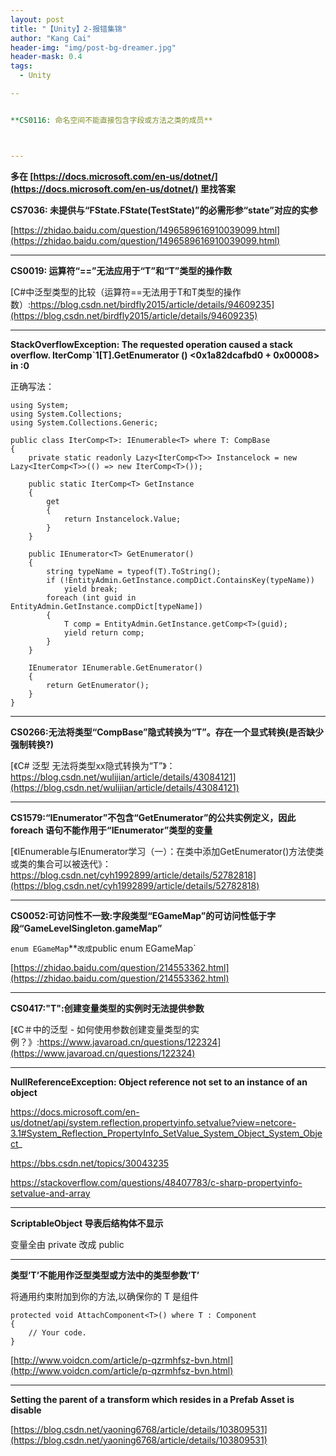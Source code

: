 ```yaml
---
layout: post
title: "【Unity】2-报错集锦"
author: "Kang Cai"
header-img: "img/post-bg-dreamer.jpg"
header-mask: 0.4
tags:
  - Unity

--


**CS0116: 命名空间不能直接包含字段或方法之类的成员**



---
```


**多在 [https://docs.microsoft.com/en-us/dotnet/](https://docs.microsoft.com/en-us/dotnet/) 里找答案**

**CS7036: 未提供与“FState<TestState>.FState(TestState)”的必需形参“state”对应的实参**

[https://zhidao.baidu.com/question/1496589616910039099.html](https://zhidao.baidu.com/question/1496589616910039099.html)

---

**CS0019: 运算符“==”无法应用于“T”和“T”类型的操作数**

[C#中泛型类型的比较（运算符==无法用于T和T类型的操作数）:https://blog.csdn.net/birdfly2015/article/details/94609235](https://blog.csdn.net/birdfly2015/article/details/94609235)

---

**StackOverflowException: The requested operation caused a stack overflow. IterComp`1[T].GetEnumerator () <0x1a82dcafbd0 + 0x00008> in <d553ff918ab24d0aaa944212c35416af>:0**

正确写法：

```buildoutcfg
using System;
using System.Collections;
using System.Collections.Generic;

public class IterComp<T>: IEnumerable<T> where T: CompBase
{
    private static readonly Lazy<IterComp<T>> Instancelock = new Lazy<IterComp<T>>(() => new IterComp<T>());

    public static IterComp<T> GetInstance
    {
        get
        {
            return Instancelock.Value;
        }
    }

    public IEnumerator<T> GetEnumerator()
    {
        string typeName = typeof(T).ToString();
        if (!EntityAdmin.GetInstance.compDict.ContainsKey(typeName))
            yield break;
        foreach (int guid in EntityAdmin.GetInstance.compDict[typeName])
        {
            T comp = EntityAdmin.GetInstance.getComp<T>(guid);
            yield return comp;
        }
    }

    IEnumerator IEnumerable.GetEnumerator()
    {
        return GetEnumerator();
    }
}
```

---

**CS0266:无法将类型“CompBase”隐式转换为“T”。存在一个显式转换(是否缺少强制转换?)**

[《C# 泛型 无法将类型xx隐式转换为“T”》：https://blog.csdn.net/wulijian/article/details/43084121](https://blog.csdn.net/wulijian/article/details/43084121)

---

**CS1579:“IEnumerator”不包含“GetEnumerator”的公共实例定义，因此 foreach 语句不能作用于“IEnumerator”类型的变量**

[《IEnumerable与IEnumerator学习（一）：在类中添加GetEnumerator()方法使类或类的集合可以被迭代》：https://blog.csdn.net/cyh1992899/article/details/52782818](https://blog.csdn.net/cyh1992899/article/details/52782818)

---

**CS0052:可访问性不一致:字段类型“EGameMap”的可访问性低于字段“GameLevelSingleton.gameMap”**

`enum EGameMap`**` 改成 `public enum EGameMap`

[https://zhidao.baidu.com/question/214553362.html](https://zhidao.baidu.com/question/214553362.html)

---

**CS0417:"T":创建变量类型的实例时无法提供参数**

[《C＃中的泛型 - 如何使用参数创建变量类型的实例？》:https://www.javaroad.cn/questions/122324](https://www.javaroad.cn/questions/122324)

---

**NullReferenceException: Object reference not set to an instance of an object**

https://docs.microsoft.com/en-us/dotnet/api/system.reflection.propertyinfo.setvalue?view=netcore-3.1#System_Reflection_PropertyInfo_SetValue_System_Object_System_Object_

https://bbs.csdn.net/topics/30043235

https://stackoverflow.com/questions/48407783/c-sharp-propertyinfo-setvalue-and-array

---

**ScriptableObject 导表后结构体不显示**

变量全由 private 改成 public

---

**类型’T’不能用作泛型类型或方法中的类型参数’T’**

将通用约束附加到你的方法,以确保你的 T 是组件

```buildoutcfg
protected void AttachComponent<T>() where T : Component
{
    // Your code.
}
```

[http://www.voidcn.com/article/p-qzrmhfsz-bvn.html](http://www.voidcn.com/article/p-qzrmhfsz-bvn.html)

---

**Setting the parent of a transform which resides in a Prefab Asset is disable**

[https://blog.csdn.net/yaoning6768/article/details/103809531](https://blog.csdn.net/yaoning6768/article/details/103809531)
